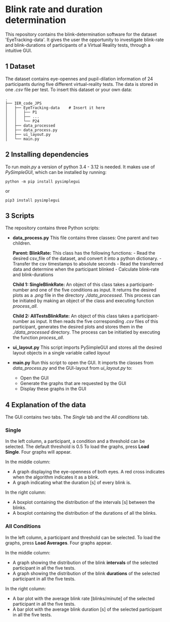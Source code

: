 # Blink rate and duration determination
This repository contains the blink-determination software for the dataset 'EyeTracking-data'. It gives the user the opportunity to investigate 
blink-rate and blink-durations of participants of a Virtual Reality tests, through a intuitive GUI.

## 1 Dataset
The dataset contains eye-opennes and pupil-dilation information of 24 participants during five different virtual-reality tests.
The data is stored in one *.csv* file per test. 
To insert this dataset or your own data:

    .
    ├── IER_code_JPS            
    │   ├── EyeTracking-data    # Insert it here
    │   │   ├── P1
    │   │   ├── ...  
    │   │   └── P24     
    │   ├── data_processed     
    │   ├── data_process.py                
    │   ├── ui_layout.py    
    │   └── main.py      


## 2 Installing dependencies
To run *main.py* a version of python 3.4 - 3.12 is needed.
It makes use of *PySimpleGUI*, which can be installed by running:

    python -m pip install pysimplegui

or 

    pip3 install pysimplegui

## 3 Scripts 
The repository contains three Python scripts:
- **data_process.py**
    This file contains three classes: One parent and two children.

    **Parent: BlinkRate:**
    This class has the following functions:
        - Read the desired csv_file of the dataset, and convert it into a python dictionary. 
        - Transfer the csv timestamps to absolute seconds
        - Read the transferred data and determine when the participant blinked
        - Calculate blink-rate and blink-durations 
    
    **Child 1: SingleBlinkRate:**
    An object of this class takes a participant-number and one of the five conditions as input. 
    It returns the desired plots as a *.png* file in the directory *./data_processed*.
    This process can be initiated by making an object of the class and executing function *process_all*.

    **Child 2: AllTestsBlinkRate:**
    An object of this class takes a participant-number as input.
    It then reads the five corresponding *.csv* files of this participant, generates the desired plots and stores them in the
    *./data_processed* directory. The process can be initiatied by executing the function *process_all*.

- **ui_layout.py**
    This script imports PySimpleGUI and stores all the desired layout objects in a single variable called *layout*

- **main.py**
    Run this script to open the GUI.
    It imports the classes from *data_process.py* and the GUI-layout from *ui_layout.py* to:
    - Open the GUI
    - Generate the graphs that are requested by the GUI
    - Display these graphs in the GUI 

## 4 Explanation of the data
The GUI contains two tabs. The *Single* tab and the *All conditions* tab.

### Single
In the left column, a participant, a condition and a threshold can be selected. The default threshold is 0.5
To load the graphs, press **Load Single**. Four graphs will appear. 

In the middle column:
- A graph displaying the eye-openness of both eyes. A red cross indicates when the algorithm indicates it as a blink.
- A graph indicating what the duration [s] of every blink is. 

In the right column:
- A boxplot containing the distribution of the intervals [s] between the blinks.
- A boxplot containing the distribution of the durations of all the blinks.

### All Conditions
In the left column, a participant and threshold can be selected. To load the graphs, press **Load Averages**.
Four graphs appear.

In the middle column:
- A graph showing the distribution of the blink **intervals** of the selected participant in all the five tests.
- A graph showing the distribution of the blink **durations** of the selected participant in all the five tests.

In the right column:
- A bar plot with the average blink rate [blinks/minute] of the selected participant in all the five tests.
- A bar plot with the average blink duration [s] of the selected participant in all the five tests.